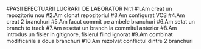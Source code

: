 
#PASII EFECTUARII LUCRARII DE LABORATOR Nr.1
#1.Am creat un repozitoriu nou
#2.Am clonat repozitoriul
#3.Am configurat VCS
#4.Am creat 2 branchuri
#5.Am facut commit pe ambele branchuri
#6.Am setat un branch to track
#7.Am resetat un branch la commitul anterior
#8.Am introdus un fisier in gitignore, fisierul fiind ignorat
#9.Am combinat modificarile a doua branchuri
#10.Am rezolvat conflictul dintre 2 branchuri

